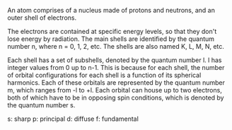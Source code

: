 An atom comprises of a nucleus made of protons and neutrons, and an outer shell of electrons.

The electrons are contained at specific energy levels, so that they don't lose energy by radiation. The main shells are identified by the quantum number n, where n = 0, 1, 2, etc. The shells are also named K, L, M, N, etc.

Each shell has a set of subshells, denoted by the quantum number l. l has integer values from 0 up to n-1. This is because for each shell, the number of orbital configurations for each shell is a function of its spherical harmonics. Each of these orbitals are represented by the quantum number m, which ranges from -l to +l. Each orbital can house up to two electrons, both of which have to be in opposing spin conditions, which is denoted by the quantum number s.

s: sharp
p: principal
d: diffuse
f: fundamental